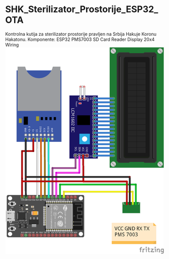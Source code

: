 # SHK_Sterilizator_Prostorije_ESP32_OTA
Kontrolna kutija za sterilizator prostorije pravljen na Srbija Hakuje Koronu Hakatonu.
Komponente:
ESP32
PMS7003
SD Card Reader
Display 20x4
Wiring
![](images/Wiring_PNG.png)
